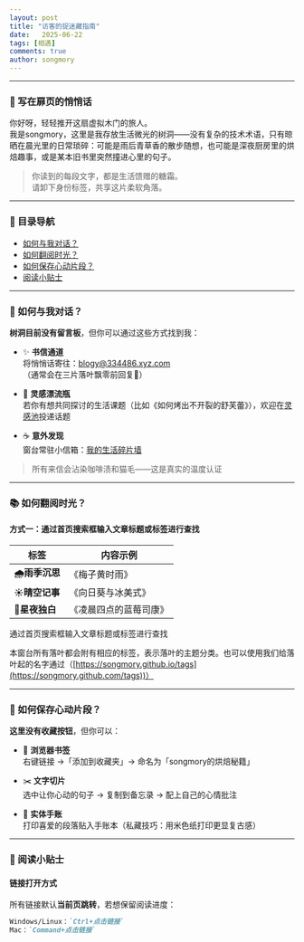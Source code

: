 ```yaml
---
layout: post
title: "访客的捉迷藏指南"
date:   2025-06-22  
tags: [相遇]
comments: true  
author: songmory  
---
```


---

### 🌼 写在扉页的悄悄话  
你好呀，轻轻推开这扇虚拟木门的旅人。  
我是songmory，这里是我存放生活微光的树洞——没有复杂的技术术语，只有晾晒在晨光里的日常琐碎：可能是雨后青草香的散步随想，也可能是深夜厨房里的烘焙趣事，或是某本旧书里突然撞进心里的句子。  

> 你读到的每段文字，都是生活馈赠的糖霜。  
> 请卸下身份标签，共享这片柔软角落。  

---

### 📖 目录导航
- [如何与我对话？](#如何与我对话)  
- [如何翻阅时光？](#如何翻阅时光)  
- [如何保存心动片段？](#如何保存心动片段)  
- [阅读小贴士](#阅读小贴士)  

---

### 💌 如何与我对话？  
**树洞目前没有留言板**，但你可以通过这些方式找到我：  

- ✨ **书信通道**  
  将悄悄话寄往：<blogy@334486.xyz.com>  
  （通常会在三片落叶飘零前回复🌿）  

- 🌸 **灵感漂流瓶**  
  若你有想共同探讨的生活课题（比如《如何烤出不开裂的舒芙蕾》），欢迎在[灵感池](https://github.com/songmory/songmory.github.io/discussions)投递话题  

- ☕ **意外发现**  
  窗台常驻小信箱：[我的生活碎片墙](暂时隐藏了)  

> 所有来信会沾染咖啡渍和猫毛——这是真实的温度认证  

---

### 📚 如何翻阅时光？  

#### 方式一：通过首页搜索框输入文章标题或标签进行查找 
| 标签       | 内容示例                  |
|----------------|--------------------------|
| **🌧️雨季沉思** | 《梅子黄时雨[](@replace=10001)》           |
| **☀️晴空记事**  | 《向日葵与冰美式[](@replace=10002)》       |
| **🌙星夜独白**  | 《凌晨四点的蓝莓司康[](@replace=10003)》   |
通过首页搜索框输入文章标题或标签进行查找


本窗台所有落叶都会附有相应的标签，表示落叶的主题分类。也可以使用我们给落叶起的名字通过（[https://songmory.github.io/tags](https://songmory.github.com/tags))）



---

### 🍃 如何保存心动片段？  
**这里没有收藏按钮**，但你可以：  

- 📌 **浏览器书签**  
  右键链接 →「添加到收藏夹」→ 命名为「songmory的烘焙秘籍」  

- ✂️ **文字切片**  
  选中让你心动的句子 → 复制到备忘录 → 配上自己的心情批注  

- 📖 **实体手账**  
  打印喜爱的段落贴入手账本（私藏技巧：用米色纸打印更显复古感）  

---

### 📜 阅读小贴士  

#### 链接打开方式  
所有链接默认**当前页跳转**，若想保留阅读进度：  
```markdown
Windows/Linux：`Ctrl+点击链接`  
Mac：`Command+点击链接`
